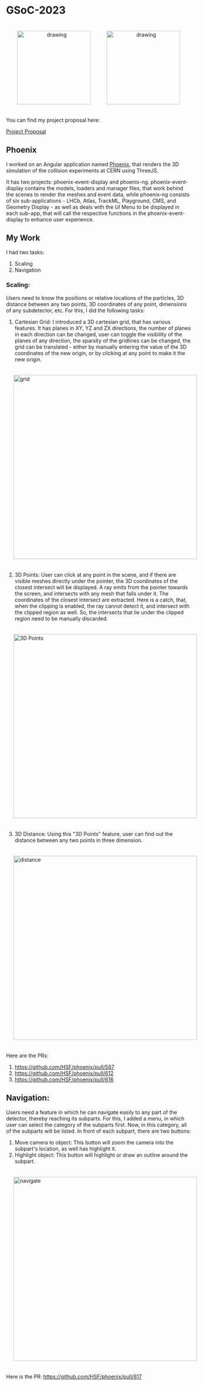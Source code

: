 # GSoC-2023

<p align="center">
<a href="https://summerofcode.withgoogle.com/"><img style="padding: 20px;" alt="drawing" src="./assets/gsoc.png" height="200"></a>
<a href="https://hepsoftwarefoundation.org/"><img style="padding: 20px;" alt="drawing" src="./assets/hsf.png" height="200"></a>
</p>

You can find my project proposal here:

[Project Proposal](https://summerofcode.withgoogle.com/media/user/f290ccb7f767/proposal/gAAAAABk7KlmJvmWGfpDhE6exm_H5k7fhmi5Y46wW5s5jmy_UslzgCclcwl8jwFbsoFPxo-E-AU-MlsMuKu3WJSG4_p4yUcGJA-T7iJ0wxZGXcWtIpMxMvU=.pdf)

## Phoenix
I worked on an Angular application named [Phoenix](https://phoenixatlas.web.cern.ch/), that renders the 3D simulation of the collision experiments at CERN using ThreeJS.

It has two projects: phoenix-event-display and phoenix-ng. phoenix-event-display contains the models, loaders and manager files, that work behind the scenes to render the meshes and event data, while phoenix-ng consists of six sub-applications - LHCb, Atlas, TrackML, Playground, CMS, and Geometry Display - as well as deals with the UI Menu to be displayed in each sub-app, that will call the respective functions in the phoenix-event-display to enhance user experience.

## My Work
I had two tasks:
1. Scaling
2. Navigation

### Scaling:
Users need to know the positions or relative locations of the particles, 3D distance between any two points, 3D coordinates of any point, dimensions of any subdetector, etc. For this, I did the following tasks:
1. Cartesian Grid: I introduced a 3D cartesian grid, that has various features. It has planes in XY, YZ and ZX directions, the number of planes in each direction can be changed, user can toggle the visibility of the planes of any direction, the sparsity of the gridlines can be changed, the grid can be translated - either by manually entering the value of the 3D coordinates of the new origin, or by clicking at any point to make it the new origin.

<img style="padding: 20px;" alt="grid" src="./assets/grid.png" height="500"> 

2. 3D Points: User can click at any point in the scene, and if there are visible meshes directly under the pointer, the 3D coordinates of the closest intersect will be displayed. A ray emits from the pointer towards the screen, and intersects with any mesh that falls under it. The coordinates of the closest intersect are extracted. Here is a catch, that, when the clipping is enabled, the ray cannot detect it, and intersect with the clipped region as well. So, the intersects that lie under the clipped region need to be manually discarded.

<img style="padding: 20px;" alt="3D Points" src="./assets/3dPoints.png" height="500"> 

3. 3D Distance: Using this "3D Points" feature, user can find out the distance between any two points in three dimension.

<img style="padding: 20px;" alt="distance" src="./assets/distance.png" height="500"> 

Here are the PRs:
1. https://github.com/HSF/phoenix/pull/587
2. https://github.com/HSF/phoenix/pull/612
3. https://github.com/HSF/phoenix/pull/616

## Navigation:
Users need a feature in which he can navigate easily to any part of the detector, thereby reaching its subparts. For this, I added a menu, in which user can select the category of the subparts first. Now, in this category, all of the subparts will be listed. In front of each subpart, there are two buttons:
1. Move camera to object: This button will zoom the camera into the subpart's location, as well has highlight it.
2. Highlight object: This button will highlight or draw an outline around the subpart.

<img style="padding: 20px;" alt="navigate" src="./assets/navigate.png" height="500"> 

Here is the PR:
https://github.com/HSF/phoenix/pull/617
